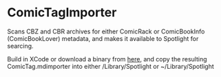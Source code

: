 ComicTagImporter
================

Scans CBZ and CBR archives for either ComicRack or ComicBookInfo (ComicBookLover) metadata, and makes it available to Spotlight for searcing.

Build in XCode or download a binary  from [here](https://github.com/mike-ferenduros/ComicTagImporter/releases/download/1.0/ComicTagImporter.zip), and copy the resulting ComicTag.mdimporter into either /Library/Spotlight or ~/Library/Spotlight

